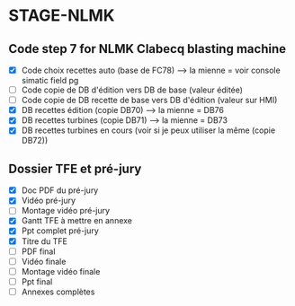 # STAGE-NLMK
## Code step 7 for NLMK Clabecq blasting machine
- [x] Code choix recettes auto (base de FC78) --> la mienne = voir console simatic field pg
- [ ] Code copie de DB d'édition vers DB de base (valeur éditée)
- [ ] Code copie de DB recette de base vers DB d'édition (valeur sur HMI)
- [x] DB recettes édition (copie DB70) --> la mienne = DB76
- [x] DB recettes turbines (copie DB71) --> la mienne = DB73
- [x] DB recettes turbines en cours (voir si je peux utiliser la même (copie DB72))
## Dossier TFE et pré-jury
- [x] Doc PDF du pré-jury 
- [x] Vidéo pré-jury
- [ ] Montage vidéo pré-jury
- [x] Gantt TFE à mettre en annexe
- [x]  Ppt complet pré-jury
- [x]  Titre du TFE
- [ ]  PDF final
- [ ]  Vidéo finale
- [ ]  Montage vidéo finale
- [ ]  Ppt final
- [ ]  Annexes complètes

